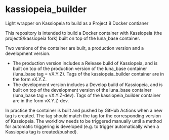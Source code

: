 # kassiopeia_builder
Light wrapper on Kassiopeia to build as a Project 8 Docker contianer

This repository is intended to build a Docker container with Kassiopeia (the project8/kassiopeia fork) built on top of the luna_base container.

Two versions of the container are built, a production version and a development version. 
* The production version includes a Release build of Kassiopeia, and is built on top of the production version of the luna_base container (luna_base tag = vX.Y.Z).  Tags of the kassiopeia_builder container are in the form vX.Y.Z.
* The development version includes a Develop build of Kassiopeia, and is built on top of the development version of the luna_base container (luna_base tag = vX.Y.Z-dev).  Tags of the kassiopeia_builder container are in the form vX.Y.Z-dev.

In practice the container is built and pushed by GitHub Actions when a new tag is created.  The tag should match the tag for the corresponding version of Kassiopeia.  The workflow needs to be triggered manually until a method for automatic triggering is developed (e.g. to trigger automatically when a Kassiopeia tag is created/pushed).
